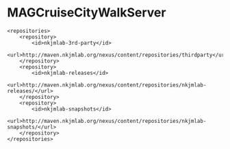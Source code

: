 # MAGCruiseCityWalkServer

	<repositories>
		<repository>
			<id>nkjmlab-3rd-party</id>
			<url>http://maven.nkjmlab.org/nexus/content/repositories/thirdparty</url>
		</repository>
		<repository>
			<id>nkjmlab-releases</id>
			<url>http://maven.nkjmlab.org/nexus/content/repositories/nkjmlab-releases/</url>
		</repository>
		<repository>
			<id>nkjmlab-snapshots</id>
			<url>http://maven.nkjmlab.org/nexus/content/repositories/nkjmlab-snapshots/</url>
		</repository>
	</repositories>
	
	
